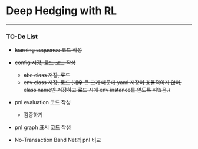 # Deep Hedging with RL

---
### TO-Do List
- ~~learning sequence 코드 작성~~
- ~~config 저장, 로드 코드 작성~~
  - ~~abc class 저장, 로드~~
  - ~~env class 저장, 로드 (매우 큰 크기 때문에 yaml 저장이 효율적이지 않아, class name만 저장하고 로드 시에 env instance를 얻도록 하였음.)~~
- pnl evaluation 코드 작성
  - 검증하기
- pnl graph 표시 코드 작성


- No-Transaction Band Net과 pnl 비교